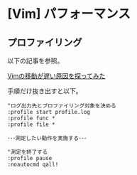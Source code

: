 # [Vim] パフォーマンス


プロファイリング
----------------

以下の記事を参照。

<a href="https://blog.mamansoft.net/2018/03/31/investigate-why-vim-moves-slow/" class="card">Vimの移動が遅い原因を探ってみた</a>

手順だけ抜き出すと以下。

```
"ログ出力先とプロファイリング対象を決める
:profile start profile.log
:profile func *
:profile file *

･･･測定したい動作を実施する･･･

"測定を終了する
:profile pause
:noautocmd qall!
```